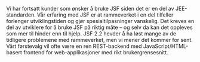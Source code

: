 Vi har fortsatt kunder som ønsker å bruke JSF siden det er en del av JEE-standarden. Vår erfaring med JSF er at rammeverket i en del tilfeller forlenger utviklingstiden og gjør spesialtilpasninger vanskelig. Det kreves en del av utviklere for å bruke JSF på riktig måte – og selv da kan det oppleves som mer til hinder enn til hjelp. JSF 2.2 hevder å ha løst mange av de tidligere problemene med rammeverket, men vi mener det kommer for sent. Vårt førstevalg vil ofte være en ren REST-backend med JavaScript/HTML-basert frontend for web-applikasjoner med rikt brukergrensesnitt. 